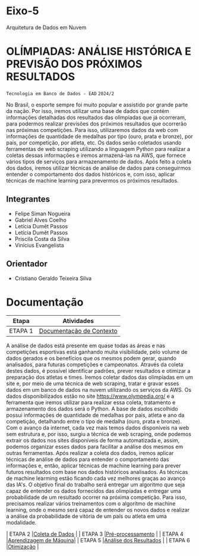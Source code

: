 # Eixo-5
Arquitetura de Dados em Nuvem

# OLÍMPIADAS: ANÁLISE HISTÓRICA E PREVISÃO DOS PRÓXIMOS RESULTADOS
`Tecnologia em Banco de Dados - EAD`
`2024/2`

No Brasil, o esporte sempre foi muito popular e assistido por grande parte da nação. Por isso, iremos utilizar uma base de dados que contém informações detalhadas dos resultados das olimpíadas que já ocorreram, para podermos realizar previsões dos próximos resultados que ocorrerão nas próximas competições.
Para isso, utilizaremos dados da web com informações de quantidade de medalhas por tipo (ouro, prata e bronze), por país, por competição, por atleta, etc. Os dados serão coletados usando ferramentas de web scraping utilizando a linguagem Python para realizar a coletas dessas informações e iremos armazená-las na AWS, que fornece vários tipos de serviços para armazenamento de dados. Após feito a coleta dos dados, iremos utilizar técnicas de análise de dados para conseguirmos entender o comportamento dos dados históricos e, com isso, aplicar técnicas de machine learning para prevermos os próximos resultados.

## Integrantes
* Felipe Siman Nogueira
* Gabriel Alves Coelho
* Letícia Dumêt Passos
* Letícia Dumêt Passos
* Priscila Costa da Silva
* Vinícius Evangelista

## Orientador
* Cristiano Geraldo Teixeira Silva

# Documentação

| Etapa         | Atividades |
|  :----:   | ----------- |
| ETAPA 1        |[Documentação de Contexto](projeto/inicio_do_projeto.md) |

A análise de dados está presente em quase todas as áreas e nas competições esportivas está ganhando muita visibilidade, pelo volume de dados gerados e os benefícios que os mesmos podem gerar, quando analisados, para futuras competições e campeonatos. Através da coleta destes dados, é possível identificar padrões, prever resultados e otimizar a preparação dos atletas e times.
Iremos coletar dados das olimpíadas em um site e, por meio de uma técnica de web scraping, tratar e gravar esses dados em um banco de dados na nuvem utilizando os serviços da AWS. Os dados disponibilizados estão no site https://www.olympedia.org/ e a ferramenta que iremos utilizar para realizar essa coleta, tratamento e armazenamento dos dados será o Python. A base de dados escolhido possui informações de quantidade de medalhas por país, atleta e ano da competição, detalhando entre o tipo de medalha (ouro, prata e bronze).
Com o avanço da internet, cada vez mais temos dados disponíveis na web sem estrutura e, por isso, surgiu a técnica de web scraping, onde podemos extrair os dados nos sites disponíveis de forma automatizada e, assim, podemos organizar esses dados para facilitar a análise dos mesmos em outras ferramentas.
Após realizar a coleta dos dados, iremos aplicar técnicas de análise de dados para entender o comportamento das informações e, então, aplicar técnicas de machine learning para prever futuros resultados com base nos dados históricos analisados. As técnicas de machine learming estão ficando cada vez melhores graças ao avanço das IA's.
O objetivo final do trabalho será entregar um algoritmo que seja capaz de entender os dados fornecidos das olimpíadas e entregar uma probabilidade de um resultado ocorrer na próxima competição. Para isso, precisamos realizar vários treinamentos com o algoritmo de machine learning, onde o mesmo será capaz de entender os novos dados e realizar a análise da probabilidade de vitória de um país ou atleta em uma modalidade.


| ETAPA 2        |[Coleta de Dados](projeto/coleta_dados.md) |
| ETAPA 3        |[Pré-processamento](projeto/pre_processamento.md) |
| ETAPA 4        |[Aprendizagem de Máquina](projeto/aprendizado_maquina_rev.md)|
| ETAPA 5        |[Análise dos Resultados](projeto/analise_resultados.md) |
| ETAPA 6        |[Otimização](projeto/Otimizacao.md) |

